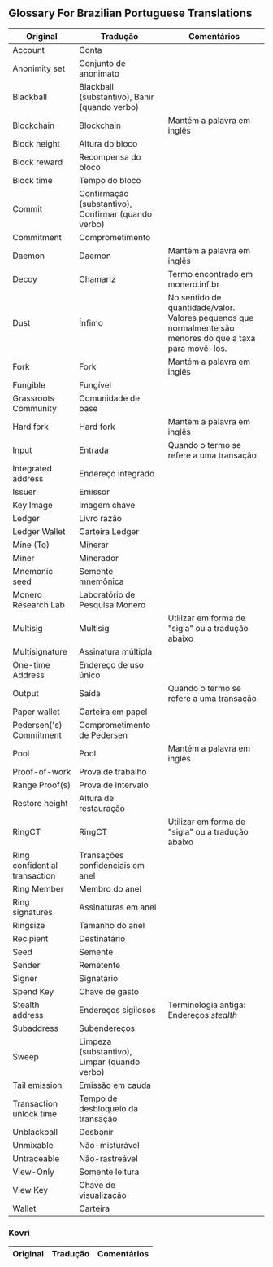 ## Glossary For Brazilian Portuguese Translations

| **Original** | **Tradução** | **Comentários** |
| --- | --- | --- |
| Account | Conta | |
| Anonimity set | Conjunto de anonimato |  |
| Blackball | Blackball (substantivo), Banir (quando verbo) | |
| Blockchain | Blockchain | Mantém a palavra em inglês |
| Block height | Altura do bloco |  |
| Block reward | Recompensa do bloco |  |
| Block time | Tempo do bloco |  |
| Commit | Confirmação (substantivo), Confirmar (quando verbo) | |
| Commitment | Comprometimento | |
| Daemon | Daemon | Mantém a palavra em inglês |
| Decoy | Chamariz | Termo encontrado em monero.inf.br |
| Dust | Ínfimo | No sentido de quantidade/valor. Valores pequenos que normalmente são menores do que a taxa para movê-los. |
| Fork | Fork | Mantém a palavra em inglês |
| Fungible | Fungível | |
| Grassroots Community | Comunidade de base |  | 
| Hard fork | Hard fork | Mantém a palavra em inglês |
| Input | Entrada | Quando o termo se refere a uma transação |
| Integrated address | Endereço integrado | |
| Issuer | Emissor |  |
| Key Image | Imagem chave | |
| Ledger | Livro razão |  |
| Ledger Wallet | Carteira Ledger |  |
| Mine (To) | Minerar | |
| Miner | Minerador | |
| Mnemonic seed | Semente mnemônica | |
| Monero Research Lab | Laboratório de Pesquisa Monero |  |
| Multisig | Multisig | Utilizar em forma de "sigla" ou a tradução abaixo |
| Multisignature | Assinatura múltipla | |
| One-time Address | Endereço de uso único | |
| Output | Saída | Quando o termo se refere a uma transação |
| Paper wallet | Carteira em papel | |
| Pedersen('s) Commitment | Comprometimento de Pedersen | |
| Pool | Pool | Mantém a palavra em inglês |
| Proof-of-work | Prova de trabalho |  |
| Range Proof(s) | Prova de intervalo | |
| Restore height | Altura de restauração | |
| RingCT | RingCT | Utilizar em forma de "sigla" ou a tradução abaixo |
| Ring confidential transaction | Transações confidenciais em anel |  |
| Ring Member | Membro do anel |  |
| Ring signatures | Assinaturas em anel | |
| Ringsize | Tamanho do anel |  |
| Recipient | Destinatário | |
| Seed | Semente |  |
| Sender | Remetente | |
| Signer | Signatário | |
| Spend Key | Chave de gasto | |
| Stealth address | Endereços sigilosos | Terminologia antiga: Endereços _stealth_ |
| Subaddress | Subendereços | |
| Sweep | Limpeza (substantivo), Limpar (quando verbo) | |
| Tail emission | Emissão em cauda | |
| Transaction unlock time | Tempo de desbloqueio da transação | |
| Unblackball | Desbanir | |
| Unmixable | Não-misturável |  |
| Untraceable | Não-rastreável | |
| View-Only | Somente leitura | |
| View Key | Chave de visualização | |
| Wallet | Carteira | |

### Kovri

| **Original** | **Tradução** | **Comentários** |
| --- | --- | --- |
